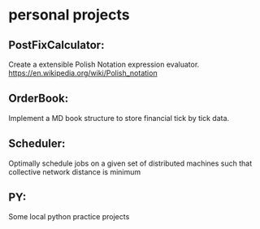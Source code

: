 # personal projects

PostFixCalculator:
------------------
Create a extensible Polish Notation expression evaluator. https://en.wikipedia.org/wiki/Polish_notation

OrderBook:
----------
Implement a MD book structure to store financial tick by tick data.

Scheduler:
----------
Optimally schedule jobs on a given set of distributed machines such that collective network distance is minimum

PY:
---
Some local python practice projects
